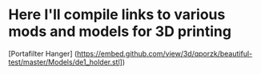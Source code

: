 # Here I'll compile links to various mods and models for 3D printing

[Portafilter Hanger] (https://embed.github.com/view/3d/qporzk/beautiful-test/master/Models/de1_holder.stl])

